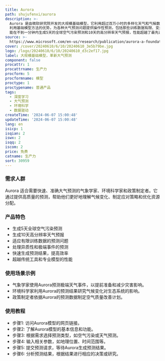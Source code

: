 ```yaml
---
title: Aurora
path: shujufenxi/aurora
description: >-
  Aurora 是由微软研究院开发的大规模基础模型，它利用超过百万小时的多样化天气和气候数据进行训练。Aurora
  利用基础模型方法的优势，为各种大气预测问题提供操作性预测，包括那些训练数据有限、变量异质性和极端事件的问题。Aurora
  能在不到一分钟内生成5天的全球空气污染预测和10天的高分辨率天气预报，性能超越了最先进的传统模拟工具和最好的专业深度学习模型。这些结果表明，基础模型可以改变环境预测。
source: >-
  https://www.microsoft.com/en-us/research/publication/aurora-a-foundation-model-of-the-atmosphere/
cover: /cover/20240610/6/10/20240610_3e5b79be.jpg
logo: /logo/20240610/6/10/20240610_d3c2ef17.jpg
label: 大规模基础模型，革新大气预测
component: false
procattr: 1
procattrname: 生产力
procform: 5
procformname: 模型
proctype: 1
proctypename: 普通产品
tags:
  - 深度学习
  - 大气预测
  - 环境科学
  - 数据驱动
createTime: '2024-06-07 15:00:48'
updateTime: '2024-06-07 15:00:48'
lang: en
isicp: 1
isqian: 2
iswx: 2
isqq: 2
iscom: 2
price: 免费
catname: 生产力
sort: 30959
---
```




### 需求人群
Aurora 适合需要快速、准确大气预测的气象学家、环境科学家和政策制定者。它通过提供高质量的预测，帮助他们更好地理解气候变化、制定应对策略和优化资源分配。

### 产品特色
* 生成5天全球空气污染预测
* 生成10天高分辨率天气预报
* 适应有限训练数据的预测问题
* 处理异质性和极端事件的预测
* 快速生成预测结果，提高效率
* 超越传统工具和专业模型的性能

### 使用场景示例
* 气象学家使用Aurora预测极端天气事件，以提前准备和减少灾害影响。
* 环境科学家利用Aurora的预测结果研究气候变化对生态系统的影响。
* 政策制定者依据Aurora的预测数据制定空气质量改善计划。

### 使用教程
* 步骤1: 访问Aurora模型的网页链接。
* 步骤2: 了解Aurora模型的基本信息和功能。
* 步骤3: 根据需求选择预测类型，如空气污染或天气预测。
* 步骤4: 输入相关参数，如地理位置、时间范围等。
* 步骤5: 提交预测请求，等待Aurora生成预测结果。
* 步骤6: 分析预测结果，根据结果进行相应的决策或研究。

  
